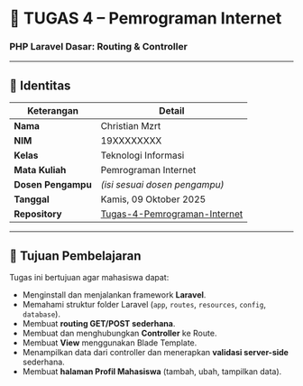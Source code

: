 # 🚀 TUGAS 4 – Pemrograman Internet  
### PHP Laravel Dasar: Routing & Controller

---

## 👤 Identitas
| Keterangan | Detail |
|-------------|--------|
| **Nama** | Christian Mzrt |
| **NIM** | 19XXXXXXXX |
| **Kelas** | Teknologi Informasi |
| **Mata Kuliah** | Pemrograman Internet |
| **Dosen Pengampu** | *(isi sesuai dosen pengampu)* |
| **Tanggal** | Kamis, 09 Oktober 2025 |
| **Repository** | [Tugas-4-Pemrograman-Internet](https://github.com/christianmzrt/Tugas-4-Pemrograman-Internet.git) |

---

## 🎯 Tujuan Pembelajaran
Tugas ini bertujuan agar mahasiswa dapat:
- Menginstall dan menjalankan framework **Laravel**.
- Memahami struktur folder Laravel (`app`, `routes`, `resources`, `config`, `database`).
- Membuat **routing GET/POST sederhana**.
- Membuat dan menghubungkan **Controller** ke Route.
- Membuat **View** menggunakan Blade Template.
- Menampilkan data dari controller dan menerapkan **validasi server-side** sederhana.
- Membuat **halaman Profil Mahasiswa** (tambah, ubah, tampilkan data).